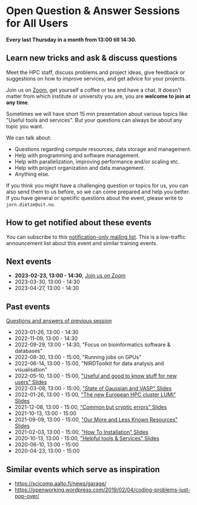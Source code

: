 # Open Question & Answer Sessions for All Users

__Every last Thursday in a month from 13:00 till 14:30.__

## Learn new tricks and ask & discuss questions

Meet the HPC staff, discuss problems and project ideas, give feedback or
suggestions on how to improve services, and get advice for your
projects.

Join us on
[Zoom](https://uit.zoom.us/j/63238817048?pwd=Z0NsSkxJb0JqeEZ2NENVZE5LY0RkQT09),
get yourself a coffee or tea and have a chat. It doesn't matter from which
institute or university you are, you are **welcome to join at any time**.

Sometimes we will have short 15 min presentation about various topics like
"Useful tools and services". But your questions can always be about any topic
you want.

We can talk about:
- Questions regarding compute resources, data storage and management.
- Help with programming and software management.
- Help with parallelization, improving performance and/or scaling etc.
- Help with project organization and data management.
- Anything else.

If you think you might have a challenging question or topics for us,
you can also send them to us before, so we can come prepared and
help you better. If you have general or specific questions about
the event, please write to `jorn.dietze@uit.no`.


## How to get notified about these events

You can subscribe to this
[notification-only mailing list](https://sympa.uninett.no/lists/nris.no/info/events).
This is a low-traffic announcement list about this event and similar training
events.


## Next events

- **2023-02-23, 13:00 - 14:30**, [Join us on Zoom](https://uit.zoom.us/j/63238817048?pwd=Z0NsSkxJb0JqeEZ2NENVZE5LY0RkQT09)
- 2023-03-30, 13:00 - 14:30
- 2023-04-27, 13:00 - 14:30


## Past events

[Questions and answers of previous session](https://hackmd.io/@hpc/q-a)

- 2023-01-26, 13:00 - 14:30
- 2022-11-09, 13:00 - 14:30
- 2022-09-29, 13:00 - 14:30, "Focus on bioinformatics software & databases"
- 2022-08-30, 13:00 - 15:00, "Running jobs on GPUs"
- 2022-06-14, 13:00 - 15:00, "NIRDToolkit for data analysis and visualisation"
- 2022-05-10, 13:00 - 15:00, ["Useful and good to know stuff for new users" Slides](https://docs.google.com/presentation/d/1pgueQ6w8sFW4-1y3iRwiWgkypUhrlLfhEPTFSY2_Lw8/edit?usp=sharing)
- 2022-03-08, 13:00 - 15:00, ["State of Gaussian and VASP" Slides](https://docs.google.com/presentation/d/13vm5-Yx_VTfg02SAgrzki9rgSlUTDW5cERVSIdKCrfc/edit?usp=sharing)
- 2022-01-26, 13:00 - 15:00, ["The new European HPC cluster LUMI" Slides](https://docs.google.com/presentation/d/1mSl6q6dvi12ouY0Rt5eephgFR-G_4WzB/edit?usp=sharing&ouid=109172959781988137007&rtpof=true&sd=true)
- 2021-12-08, 13:00 - 15:00, ["Common but cryptic errors" Slides](https://docs.google.com/presentation/d/1U-GaHeyLOFM0HUObrYQzJELpS4UL10hOS5AGFMeEzVU/edit?usp=sharing)
- 2021-10-13, 13:00 - 15:00
- 2021-09-09, 13:00 - 15:00, ["Our More and Less Known Resources" Slides](https://docs.google.com/presentation/d/1kEmxUYJJa2b6jKgiJYvdzFopyB3owkQkK-uJTolXny0/edit?usp=sharing)
- 2021-02-03, 13:00 - 15:00, ["How To Installation" Slides](https://docs.google.com/presentation/d/1fOzq_ob19TFIZ0lERSPw7oXx6irVVDwB2vmHOrz2AKA/edit?usp=sharing)
- 2020-10-13, 13:00 - 15:00, ["Helpful tools & Services" Slides](https://docs.google.com/presentation/d/1HKC5-G41lwVxAMjHU_UOTWKsRO3nD7B8uh9IVQRNtsk/edit?usp=sharing)
- 2020-06-10, 13:00 - 15:00
- 2020-04-23, 13:00 - 15:00


## Similar events which serve as inspiration

-   <https://scicomp.aalto.fi/news/garage/>
-   <https://openworking.wordpress.com/2019/02/04/coding-problems-just-pop-over/>
